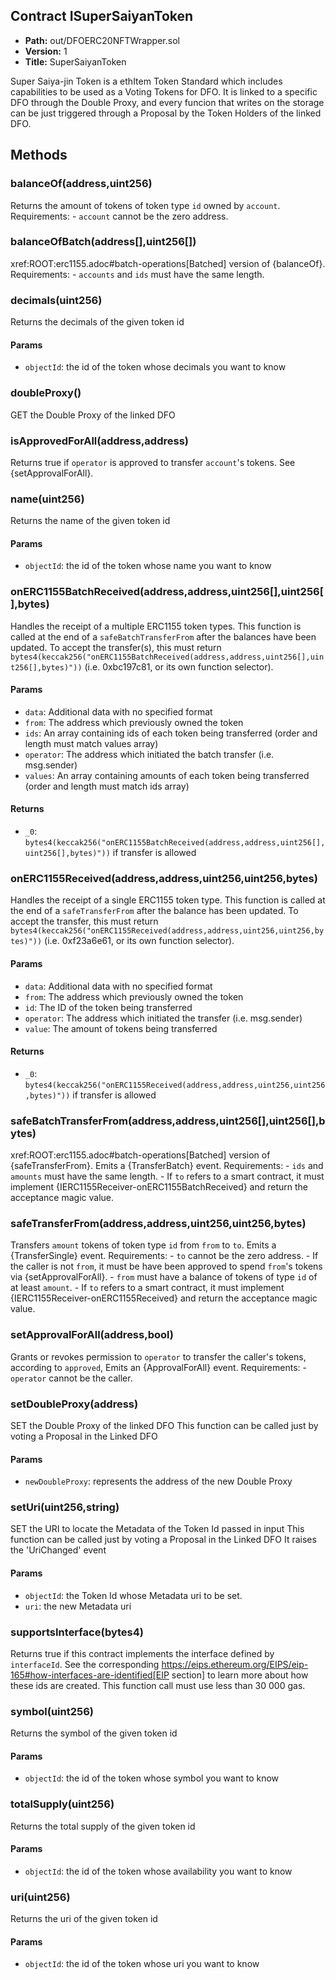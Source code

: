 ## Contract ISuperSaiyanToken

* **Path:** out/DFOERC20NFTWrapper.sol
* **Version:** 1
* **Title:** SuperSaiyanToken

Super Saiya-jin Token is a ethItem Token Standard which includes capabilities to be used as a Voting Tokens for DFO. It is linked to a specific DFO through the Double Proxy, and every funcion that writes on the storage can be just triggered through a Proposal by the Token Holders of the linked DFO.
## Methods



### balanceOf(address,uint256)

Returns the amount of tokens of token type `id` owned by `account`. Requirements: - `account` cannot be the zero address.



### balanceOfBatch(address[],uint256[])

xref:ROOT:erc1155.adoc#batch-operations[Batched] version of {balanceOf}. Requirements: - `accounts` and `ids` must have the same length.



### decimals(uint256)

Returns the decimals of the given token id

#### Params

- `objectId`: the id of the token whose decimals you want to know



### doubleProxy()

GET the Double Proxy of the linked DFO



### isApprovedForAll(address,address)

Returns true if `operator` is approved to transfer ``account``'s tokens. See {setApprovalForAll}.



### name(uint256)

Returns the name of the given token id

#### Params

- `objectId`: the id of the token whose name you want to know



### onERC1155BatchReceived(address,address,uint256[],uint256[],bytes)

Handles the receipt of a multiple ERC1155 token types. This function is called at the end of a `safeBatchTransferFrom` after the balances have been updated. To accept the transfer(s), this must return `bytes4(keccak256("onERC1155BatchReceived(address,address,uint256[],uint256[],bytes)"))` (i.e. 0xbc197c81, or its own function selector).

#### Params

- `data`: Additional data with no specified format
- `from`: The address which previously owned the token
- `ids`: An array containing ids of each token being transferred (order and length must match values array)
- `operator`: The address which initiated the batch transfer (i.e. msg.sender)
- `values`: An array containing amounts of each token being transferred (order and length must match ids array)

#### Returns

- `_0`: `bytes4(keccak256("onERC1155BatchReceived(address,address,uint256[],uint256[],bytes)"))` if transfer is allowed



### onERC1155Received(address,address,uint256,uint256,bytes)

Handles the receipt of a single ERC1155 token type. This function is called at the end of a `safeTransferFrom` after the balance has been updated. To accept the transfer, this must return `bytes4(keccak256("onERC1155Received(address,address,uint256,uint256,bytes)"))` (i.e. 0xf23a6e61, or its own function selector).

#### Params

- `data`: Additional data with no specified format
- `from`: The address which previously owned the token
- `id`: The ID of the token being transferred
- `operator`: The address which initiated the transfer (i.e. msg.sender)
- `value`: The amount of tokens being transferred

#### Returns

- `_0`: `bytes4(keccak256("onERC1155Received(address,address,uint256,uint256,bytes)"))` if transfer is allowed



### safeBatchTransferFrom(address,address,uint256[],uint256[],bytes)

xref:ROOT:erc1155.adoc#batch-operations[Batched] version of {safeTransferFrom}. Emits a {TransferBatch} event. Requirements: - `ids` and `amounts` must have the same length. - If `to` refers to a smart contract, it must implement {IERC1155Receiver-onERC1155BatchReceived} and return the acceptance magic value.



### safeTransferFrom(address,address,uint256,uint256,bytes)

Transfers `amount` tokens of token type `id` from `from` to `to`. Emits a {TransferSingle} event. Requirements: - `to` cannot be the zero address. - If the caller is not `from`, it must be have been approved to spend ``from``'s tokens via {setApprovalForAll}. - `from` must have a balance of tokens of type `id` of at least `amount`. - If `to` refers to a smart contract, it must implement {IERC1155Receiver-onERC1155Received} and return the acceptance magic value.



### setApprovalForAll(address,bool)

Grants or revokes permission to `operator` to transfer the caller's tokens, according to `approved`, Emits an {ApprovalForAll} event. Requirements: - `operator` cannot be the caller.



### setDoubleProxy(address)

SET the Double Proxy of the linked DFO This function can be called just by voting a Proposal in the Linked DFO

#### Params

- `newDoubleProxy`: represents the address of the new Double Proxy



### setUri(uint256,string)

SET the URI to locate the Metadata of the Token Id passed in input This function can be called just by voting a Proposal in the Linked DFO It raises the 'UriChanged' event

#### Params

- `objectId`: the Token Id whose Metadata uri to be set.
- `uri`: the new Metadata uri



### supportsInterface(bytes4)

Returns true if this contract implements the interface defined by `interfaceId`. See the corresponding https://eips.ethereum.org/EIPS/eip-165#how-interfaces-are-identified[EIP section] to learn more about how these ids are created. This function call must use less than 30 000 gas.



### symbol(uint256)

Returns the symbol of the given token id

#### Params

- `objectId`: the id of the token whose symbol you want to know



### totalSupply(uint256)

Returns the total supply of the given token id

#### Params

- `objectId`: the id of the token whose availability you want to know



### uri(uint256)

Returns the uri of the given token id

#### Params

- `objectId`: the id of the token whose uri you want to know
